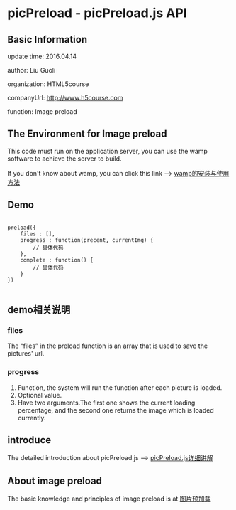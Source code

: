 # picPreload - picPreload.js API
## Basic Information
update time: 2016.04.14 

author: Liu Guoli

organization: HTML5course

companyUrl: http://www.h5course.com

function: Image preload

## The Environment for Image preload
This code must run on the application server, you can use the wamp software to achieve the server to build.

If you don't know about wamp, you can click this link ——> [wamp的安装与使用方法][2]

## Demo
<pre>
<code>
preload({
	files : [],
	progress : function(precent, currentImg) {
		// 具体代码
	},
	complete : function() {
		// 具体代码
	}
})
 </code>
</pre>

## demo相关说明
### files
The “files” in the preload function is an array that is used to save the pictures' url.

### progress
1. Function, the system will run the function after each picture is loaded.
2. Optional value.
3. Have two arguments.The first one shows the current loading percentage, and the second one returns the image which is loaded currently.

## introduce
The detailed introduction about picPreload.js ——> [picPreload.js详细讲解][1]

## About image preload
The basic knowledge and principles of image preload is at [图片预加载][3]

[1]: http://www.h5course.com
[2]: http://www.h5course.com/a/20160406406.html
[3]: http://www.h5course.com/a/20160408408.html